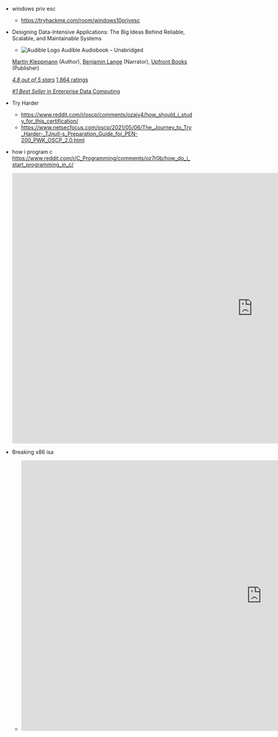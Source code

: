 - windows priv esc
	- https://tryhackme.com/room/windows10privesc
- Designing Data-Intensive Applications: The Big Ideas Behind Reliable, Scalable, and Maintainable Systems
	-  ![Audible Logo](https://m.media-amazon.com/images/G/01/Audible/Homestead/logo/audiblelogo.png)  Audible Audiobook   – Unabridged 

	[Martin Kleppmann](https://www.amazon.com/s/ref=dp_byline_sr_audible_1?ie=UTF8&search-alias=audible&field-keywords=Martin+Kleppmann) (Author), [Benjamin Lange](https://www.amazon.com/s/ref=dp_byline_sr_audible_2?ie=UTF8&search-alias=audible&field-keywords=Benjamin+Lange) (Narrator), [Upfront Books](https://www.amazon.com/s/ref=dp_byline_sr_audible_3?ie=UTF8&search-alias=audible&field-keywords=Upfront+Books) (Publisher)

	[_4.8 out of 5 stars_](javascript:void(0)) [1,864 ratings](https://www.amazon.com/Designing-Data-Intensive-Applications-Reliable-Maintainable-dp-B08VL1BLHB/dp/B08VL1BLHB/ref=mt_other?_encoding=UTF8&me=&qid=#customerReviews)

	[_#1 Best Seller_ in Enterprise Data Computing](https://www.amazon.com/gp/bestsellers/books/3666/ref=zg_b_bs_3666_1 "Enterprise Data Computing")
	
- Try Harder
	- https://www.reddit.com/r/oscp/comments/ozajv4/how_should_i_study_for_this_certification/
	- https://www.netsecfocus.com/oscp/2021/05/06/The_Journey_to_Try_Harder-_TJnull-s_Preparation_Guide_for_PEN-200_PWK_OSCP_2.0.html
- how i program c
	 https://www.reddit.com/r/C_Programming/comments/oz7r0b/how_do_i_start_programming_in_c/
	<iframe width="1280" height="720" src="https://www.youtube.com/embed/443UNeGrFoM" title="YouTube video player" frameborder="0" allow="accelerometer; autoplay; clipboard-write; encrypted-media; gyroscope; picture-in-picture" allowfullscreen></iframe>
- Breaking x86 isa
	- <iframe width="1280" height="720" src="https://www.youtube.com/embed/KrksBdWcZgQ" title="YouTube video player" frameborder="0" allow="accelerometer; autoplay; clipboard-write; encrypted-media; gyroscope; picture-in-picture" allowfullscreen></iframe>